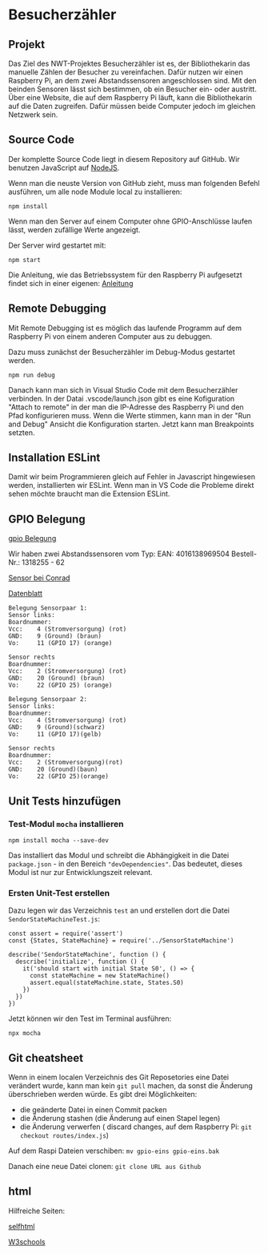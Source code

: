 # Besucherzähler
## Projekt

Das Ziel des NWT-Projektes Besucherzähler ist es, der Bibliothekarin das manuelle Zählen  der Besucher zu vereinfachen. Dafür nutzen wir einen Raspberry Pi, an dem zwei Abstandssensoren angeschlossen sind. Mit den beinden Sensoren lässt sich bestimmen, ob ein Besucher ein- oder austritt. Über eine Website, die auf dem Raspberry Pi läuft, kann die Bibliothekarin auf die Daten zugreifen. Dafür müssen beide Computer jedoch im gleichen Netzwerk sein.


## Source Code

Der komplette Source Code liegt in diesem Repository auf GitHub. Wir benutzen JavaScript auf [NodeJS](https://nodejs.org/).

Wenn man die neuste Version von GitHub zieht, muss man folgenden Befehl ausführen, um alle node Module local zu installieren:


```
npm install
```

Wenn man den Server auf einem Computer ohne GPIO-Anschlüsse laufen lässt, werden zufällige Werte angezeigt.

Der Server wird gestartet mit:

``` 
npm start
```

Die Anleitung, wie das Betriebssystem für den Raspberry Pi aufgesetzt findet sich in einer 
eigenen: [Anleitung](setup.md)

## Remote Debugging
Mit Remote Debugging ist es möglich das laufende Programm auf dem Raspberry Pi von einem anderen Computer aus zu debuggen.

Dazu muss zunächst der Besucherzähler im Debug-Modus gestartet werden.

``` 
npm run debug
```
Danach kann man sich in Visual Studio Code mit dem Besucherzähler verbinden. In der Datai .vscode/launch.json gibt es eine Kofiguration "Attach to remote" in der man die IP-Adresse des Raspberry Pi und den Pfad konfigurieren muss. Wenn die Werte stimmen, kann man in der "Run and Debug" Ansicht die Konfiguration starten. Jetzt kann man Breakpoints setzten.

## Installation ESLint

Damit wir beim Programmieren gleich auf Fehler in Javascript hingewiesen werden, installierten wir ESLint.
Wenn man in VS Code die Probleme direkt sehen möchte braucht man die Extension ESLint.

## GPIO Belegung
[gpio Belegung](https://de.pinout.xyz)

Wir haben zwei Abstandssensoren vom Typ: 
EAN: 4016138969504
Bestell-Nr.: 1318255 - 62

[Sensor bei Conrad](https://www.conrad.de/de/p/joy-it-infrarot-abstandssensor-raspberry-pi-erweiterungs-platine-passend-fuer-einplatinen-computer-arduino-banana-pi-1318255.html?searchType=SearchRedirect)

[Datenblatt](https://asset.conrad.com/media10/add/160267/c1/-/en/001318255DS01/datenblatt-1318255-joy-it-infrarot-abstandssensor-raspberry-pi-erweiterungs-platine-passend-fuer-einplatinen-computer-arduino-banana-pi.pdf)

```
Belegung Sensorpaar 1: 
Sensor links:
Boardnummer:
Vcc:    4 (Stromversorgung) (rot)
GND:    9 (Ground) (braun)
Vo:     11 (GPIO 17) (orange)

Sensor rechts
Boardnummer:
Vcc:    2 (Stromversorgung) (rot)
GND:    20 (Ground) (braun)
Vo:     22 (GPIO 25) (orange)
```

```
Belegung Sensorpaar 2: 
Sensor links:
Boardnummer:
Vcc:    4 (Stromversorgung) (rot)
GND:    9 (Ground)(schwarz)
Vo:     11 (GPIO 17)(gelb)

Sensor rechts
Boardnummer:
Vcc:    2 (Stromversorgung)(rot)
GND:    20 (Ground)(baun)
Vo:     22 (GPIO 25)(orange)
```



## Unit Tests hinzufügen

### Test-Modul `mocha` installieren

```
npm install mocha --save-dev
```

Das installiert das Modul und schreibt die Abhängigkeit in die Datei `package.json` - in den Bereich `"devDependencies"`. Das bedeutet, dieses Modul ist nur zur Entwicklungszeit relevant. 

### Ersten Unit-Test erstellen

Dazu legen wir das Verzeichnis `test` an und erstellen dort die Datei `SendorStateMachineTest.js`: 

```
const assert = require('assert')
const {States, StateMachine} = require('../SensorStateMachine')

describe('SendorStateMachine', function () {
  describe('initialize', function () {
    it('should start with initial State S0', () => {
      const stateMachine = new StateMachine()
      assert.equal(stateMachine.state, States.S0)
    })
  })
}) 
``` 

Jetzt können wir den Test im Terminal ausführen: 

```
npx mocha
```
 
## Git cheatsheet

Wenn in einem localen Verzeichnis des Git Reposetories eine Datei verändert wurde, kann man kein `git pull` machen, da sonst die Änderung überschrieben werden würde. Es gibt drei Möglichkeiten:

* die geänderte Datei in einen Commit packen
* die Änderung stashen (die Änderung auf einen Stapel legen)
* die Änderung verwerfen ( discard changes, auf dem Raspberry Pi: `git checkout routes/index.js`)

Auf dem Raspi Dateien verschiben:
`mv gpio-eins gpio-eins.bak`

Danach eine neue Datei clonen:
`git clone URL aus Github`

## html

Hilfreiche Seiten:

[selfhtml](https://wiki.selfhtml.org/wiki/SELFHTML)

[W3schools](https://www.w3schools.com/)